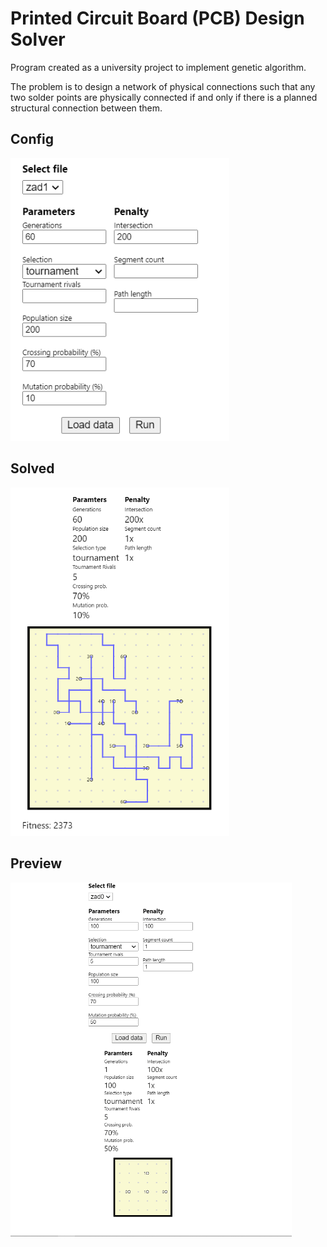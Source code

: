 #  Printed Circuit Board (PCB) Design Solver
Program created as a university project to implement genetic algorithm.

The problem is to design a network of physical connections such that any two solder points are physically connected if and only if there is a planned structural connection between them. 

## Config
<img src="https://github.com/Frown00/pcb-design-solver/blob/master/assets/zad01-config.PNG?raw=true" width="350">


## Solved
<img src="https://github.com/Frown00/pcb-design-solver/blob/master/assets/zad01.PNG?raw=true" width="350">

## Preview
<img src="https://github.com/Frown00/pcb-design-solver/blob/master/assets/Animation.gif?raw=true" width="450">

